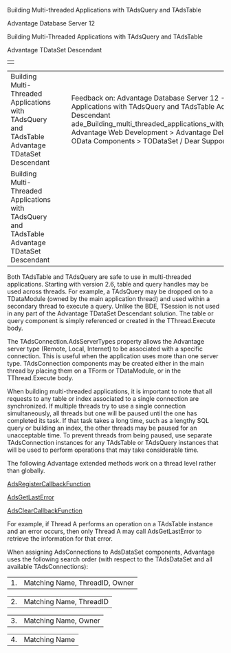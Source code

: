 Building Multi-threaded Applications with TAdsQuery and TAdsTable




Advantage Database Server 12  

Building Multi-Threaded Applications with TAdsQuery and TAdsTable

Advantage TDataSet Descendant

|  |
| --- |
|  |

|  |  |  |  |  |
| --- | --- | --- | --- | --- |
| Building Multi-Threaded Applications with TAdsQuery and TAdsTable  Advantage TDataSet Descendant |  |  | Feedback on: Advantage Database Server 12 - Building Multi-Threaded Applications with TAdsQuery and TAdsTable Advantage TDataSet Descendant ade\_Building\_multi\_threaded\_applications\_with\_tadsquery\_and\_tadstable Advantage Web Development > Advantage Delphi OData Client > Delphi OData Components > TODataSet / Dear Support Staff, |  |
| Building Multi-Threaded Applications with TAdsQuery and TAdsTable  Advantage TDataSet Descendant |  |  |  |  |

Both TAdsTable and TAdsQuery are safe to use in multi-threaded applications. Starting with version 2.6, table and query handles may be used across threads. For example, a TAdsQuery may be dropped on to a TDataModule (owned by the main application thread) and used within a secondary thread to execute a query. Unlike the BDE, TSession is not used in any part of the Advantage TDataSet Descendant solution. The table or query component is simply referenced or created in the TThread.Execute body.

The TAdsConnection.AdsServerTypes property allows the Advantage server type (Remote, Local, Internet) to be associated with a specific connection. This is useful when the application uses more than one server type. TAdsConnection components may be created either in the main thread by placing them on a TForm or TDataModule, or in the TThread.Execute body.

When building multi-threaded applications, it is important to note that all requests to any table or index associated to a single connection are synchronized. If multiple threads try to use a single connection simultaneously, all threads but one will be paused until the one has completed its task. If that task takes a long time, such as a lengthy SQL query or building an index, the other threads may be paused for an unacceptable time. To prevent threads from being paused, use separate TAdsConnection instances for any TAdsTable or TAdsQuery instances that will be used to perform operations that may take considerable time.

The following Advantage extended methods work on a thread level rather than globally.

[AdsRegisterCallbackFunction](ade_adsregistercallbackfunction.htm)

[AdsGetLastError](ade_adsgetlasterror.htm)

[AdsClearCallbackFunction](ade_adsclearcallbackfunction.htm)

For example, if Thread A performs an operation on a TAdsTable instance and an error occurs, then only Thread A may call AdsGetLastError to retrieve the information for that error.

When assigning AdsConnections to AdsDataSet components, Advantage uses the following search order (with respect to the TAdsDataSet and all available TAdsConnections):

|  |  |
| --- | --- |
| 1. | Matching Name, ThreadID, Owner |

|  |  |
| --- | --- |
| 2. | Matching Name, ThreadID |

|  |  |
| --- | --- |
| 3. | Matching Name, Owner |

|  |  |
| --- | --- |
| 4. | Matching Name |